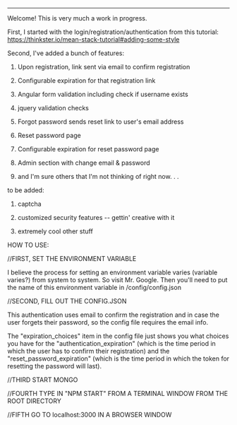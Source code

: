 ********************
Welcome!  This is very much a work in progress.

First, I started with the login/registration/authentication from this tutorial: https://thinkster.io/mean-stack-tutorial#adding-some-style

Second, I've added a bunch of features:

1) Upon registration, link sent via email to confirm registration

3) Configurable expiration for that registration link

4) Angular form validation including check if username exists

5) jquery validation checks

6) Forgot password  sends reset link to user's email address

7) Reset password page

8) Configurable expiration for reset password page

9) Admin section with change email & password

10) and I'm sure others that I'm not thinking of right now. . .


to be added:

1) captcha

2) customized security features -- gettin' creative with it

3) extremely cool other stuff





HOW TO USE:

//FIRST, SET THE ENVIRONMENT VARIABLE

I believe the process for setting an environment variable varies (variable varies?) from system to system.  So visit Mr. Google.  Then you'll need to put the name of this environment variable in /config/config.json

//SECOND, FILL OUT THE CONFIG.JSON

This authentication uses email to confirm the registration and in case the user forgets their password, so the config file requires the email info.

The "expiration_choices" item in the config file just shows you what choices you have for the "authentication_expiration" (which is the time period in which the user has to confirm their registration) and the "reset_password_expiration" (which is the time period in which the token for resetting the password will last).

//THIRD START MONGO

//FOURTH TYPE IN "NPM START" FROM A TERMINAL WINDOW FROM THE ROOT DIRECTORY

//FIFTH GO TO localhost:3000 IN A BROWSER WINDOW





